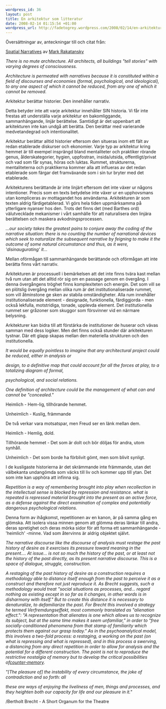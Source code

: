 ```yaml
--- 
wordpress_id: 36 
layout: post
title: En arkitektur som litteratur 
date: 2008-02-14 01:15:54 +01:00 
wordpress_url: http://fadetogrey.wordpress.com/2008/02/14/en-arkitektur-som-litteratur/
---
```


Översättningar av, anteckningar till och citat från:

[Spatial Narratives](http://www.iit.edu/%7Ekearns/simoccup/rakatansky-spatial%20narratives.pdf "Spatial Narratives") av [Mark Rakatansky](http://www.mr-studio.com "Mark Rakatansky")


*There is no mute architecture. All architects, all buildings "tell stories" with varying degrees of consciousness.*

*Architecture is permeated with narratives because it is constituted within a field of discourses and economies (formal, psychological, and ideological), to any one aspect of which it cannot be reduced, from any one of which it cannot be removed.*


Arkitektur berättar historier. Den innehåller narrativ.


Detta betyder inte att varje arkitektur innehåller SIN historia. Vi får inte frestas att underställa varje arkitektur en bakomliggande, sammanhängande, linjär berättelse. Samtidigt är det uppenbart att arkitekturen inte kan undgå att berätta. Den berättar med varierande medvetandegrad och intentionalitet.


Arkitektur berättar alltid historier eftersom den situeras inom ett fält av redan etablerade diskurser och ekonomier. Varje typ av arkitektur kring hemmet är till exempel insprängd bland mentaliteter och praktiker rörande genus, ålderskategorier, hygien, uppfostran, insida/utsida, offentligt/privat och vad som får synas, höras och luktas. Rummet, strukturerna, mentaliteterna och praktikerna kommer alla att influeras av det redan etablerade som färgar det framväxande som i sin tur bryter med det etablerade.


Arkitekturens berättande är inte linjärt eftersom det inte växer ur någons intentioner. Precis som en texts betydelse inte växer ur en upphovsmans utan kompliceras av mottagandet hos användarna. Arkitekturen är som texten aldrig färdigetablerad. Vi görs hela tiden uppmärksamma på ytterligare nyanser hos den. Trots det finns det (med Barthes ord) välutvecklade mekanismer i vårt samhälle för att naturalisera den linjära berättelsen och maskera avkodningsprocessen.



*...our society takes the greatest pains to conjure away the coding of the narrative situation: there is no counting the number of narrational devices which seek to naturalize the subsequent narrative by feigning to make it the outcome of some natural circumstance and thus, as it were, 'disinaugurating' it...*


Mellan oförmågan till sammanhängande berättande och oförmågan att inte berätta finns vårt narrativ.



Arkitekturen är processuell i bemärkelsen att det inte finns tvära kast mellan två rum utan att det alltid rör sig om en passage genom en övergång. I denna övergångens tröghet finns komplexiteten och energin. Det som vill se en plötslig övergång mellan olika rum är det institutionaliserade rummet, som vill åtminstone ge sken av stabila omständigheter. Alla rum innehåller institutionaliserade element - designade, funktionella, färdiggjorda - men också lekfulla, motstridiga, tonade, upplevda element. Det institutionella rummet ser gråzoner som skuggor som försvinner vid en närmare belysning.


Arkitekturer kan bidra till att förstärka de institutioner de huserar och vävas samman med dess logiker. Men det finns också stunder där arkitekturen tystnar. Där ett glapp skapas mellan den materiella strukturen och den institutionella.


*It would be equally pointless to imagine that any architectural project could be reduced, either in analysis or*

*design, to a definitive map that could account for all the forces at play, to a totalizing diagram of formal,*

*psychological, and social relations.*



*One definition of architecture could be the management of what can and cannot be "concealed."*


Heimlich - Hem-lig, tillhörande hemmet.

Unheimlich - Kuslig, främmande


De två verkar vara motsatspar, men Freud ser en länk mellan dem.


Heimlich - Hemlig, dold.

Tillhörande hemmet - Det som är dolt och bör döljas för andra, utom synhåll.

Unheimlich - Det som borde ha förblivit gömt, men som blivit synligt.


I de kusligaste historierna är det skrämmande inte främmande, utan det välbekanta undangömda som väcks till liv och kommer upp till ytan. Det som inte kan upphöra att infinna sig.


*Repetition is a way of remembering brought into play when recollection in the intellectual sense is blocked by repression and resistance. what is repeated is repressed material brought into the present as an active force, as a defense against the direct examination of complex and potentially dangerous psychological relations.*


Denna form av ihågkomst, repetitionen av en kanon, är på samma gång en glömska. Att isolera vissa minnen genom att glömma deras länkar till andra, deras spretighet och deras mörka sidor för att forma ett sammanhängande - 'heimlich' -minne. Vad som återvinns är aldrig objektet självt.


*The narrative discourse like the discourse of analysis must restage the past history of desire as it exercises its pressure toward meaning in the present.... At issue... is not so much the history of the past, or at least not the history of the past directly, as its present narrative discourse. This is a space of dialogue, struggle, construction.*


*A restaging of the past history of desire as a construction requires a methodology able to distance itself enough from the past to perceive it as a construct and therefore not just reproduce it. As Brecht suggests, such a methodology would treat "social situations as processes, and... regard nothing as existing except in so far as it changes, in other words is in disharmony with itself." But to create this distance it is necessary to denaturalize, to defamiliarize the past. For Brecht this involved a strategy he termed Verfremdungseffekt, most commonly translated as "alienation effect.": "A representation that alienates is one which allows us to recognize its subject, but at the same time makes it seem unfamiliar," in order to "free socially-conditioned phenomena from that stamp of familiarity which protects them against our grasp today." As in the psychoanalytical model, this involves a two-fold process: a restaging, a working on the past (on what is repressing and what is repressed), and in this process a swerving, a distancing from any direct repetition in order to allow for analysis and the potential for a different construction. The point is not to reproduce the restrictive nostalgia of memory but to develop the critical possibilities of*[*counter-memory*](http://copyriot.wordpress.com/2005/05/27/nietzsche/ "counter-memory")*.*


*"[The pleasure of] the instability of every circumstance, the joke of contradiction and so forth: all*

*these are ways of enjoying the liveliness of men, things and processes, and they heighten both our capacity for life and our pleasure in it."*

/Bertholt Brecht - A Short Organum for the Theatre



